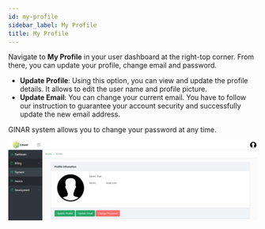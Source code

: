 ```yaml
---
id: my-profile
sidebar_label: My Profile
title: My Profile
---
```


Navigate to **My Profile** in your user dashboard at the right-top corner. From there, you can update your profile, change email and password.

- **Update Profile**: Using this option, you can view and update the profile details. It allows to edit the user name and profile picture.
- **Update Email**: You can change your current email. You have to follow our instruction to guarantee your account security and successfully update the new email address.


GINAR system allows you to change your password at any time.

![My Profile](https://github.com/GINARTeam/docs/blob/master/docs/API-User-Dashboard/8.My%20Profile.png?raw=true)
